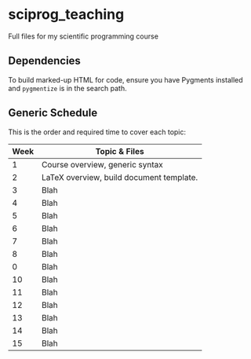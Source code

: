 # sciprog_teaching
Full files for my scientific programming course

## Dependencies
To build marked-up HTML for code, ensure you have Pygments installed and
`pygmentize` is in the search path.

## Generic Schedule

This is the order and required time to cover each topic:

| Week | Topic & Files |
|------|---------------|
| 1    | Course overview, generic syntax |
| 2    | LaTeX overview, build document template. |
| 3    | Blah |
| 4    | Blah |
| 5    | Blah |
| 6    | Blah |
| 7    | Blah |
| 8    | Blah |
| 0    | Blah |
| 10   | Blah |
| 11   | Blah |
| 12   | Blah |
| 13   | Blah |
| 14   | Blah |
| 15   | Blah |
